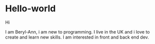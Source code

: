 # Hello-world

Hi 

I am Beryl-Ann, i am new to programming. I live in the UK and i love to create and learn new skills. 
I am interested in front and back end dev. 
